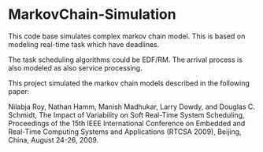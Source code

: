MarkovChain-Simulation
======================

This code base simulates complex markov chain model. This is based on modeling real-time task which have deadlines. 

The task scheduling algorithms could be EDF/RM. The arrival process is also modeled as also service processing. 

This project simulated the markov chain models described in the following paper:

Nilabja Roy, Nathan Hamm, Manish Madhukar, Larry Dowdy, and Douglas C. Schmidt, The Impact of Variability on Soft Real-Time System Scheduling, Proceedings of the 15th IEEE International Conference on Embedded and Real-Time Computing Systems and Applications (RTCSA 2009), Beijing, China, August 24-26, 2009.
